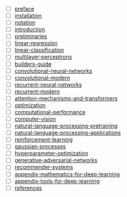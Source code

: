 - [ ] [preface](./chapter_preface/index)
- [ ] [installation](./chapter_installation/index)
- [ ] [notation](./chapter_notation/index)
- [ ] [introduction](./chapter_introduction/index)
- [ ] [preliminaries](./chapter_preliminaries/index)
- [ ] [linear-regression](./chapter_linear-regression/index)
- [ ] [linear-classification](./chapter_linear-classification/index)
- [ ] [multilayer-perceptrons](./chapter_multilayer-perceptrons/index)
- [ ] [builders-guide](./chapter_builders-guide/index)
- [ ] [convolutional-neural-networks](./chapter_convolutional-neural-networks/index)
- [ ] [convolutional-modern](./chapter_convolutional-modern/index)
- [ ] [recurrent-neural-networks](./chapter_recurrent-neural-networks/index)
- [ ] [recurrent-modern](./chapter_recurrent-modern/index)
- [ ] [attention-mechanisms-and-transformers](./chapter_attention-mechanisms-and-transformers/index)
- [ ] [optimization](./chapter_optimization/index)
- [ ] [computational-performance](./chapter_computational-performance/index)
- [ ] [computer-vision](./chapter_computer-vision/index)
- [ ] [natural-language-processing-pretraining](./chapter_natural-language-processing-pretraining/index)
- [ ] [natural-language-processing-applications](./chapter_natural-language-processing-applications/index)
- [ ] [reinforcement-learning](./chapter_reinforcement-learning/index)
- [ ] [gaussian-processes](./chapter_gaussian-processes/index)
- [ ] [hyperparameter-optimization](./chapter_hyperparameter-optimization/index)
- [ ] [generative-adversarial-networks](./chapter_generative-adversarial-networks/index)
- [ ] [recommender-systems](./chapter_recommender-systems/index)
- [ ] [appendix-mathematics-for-deep-learning](./chapter_appendix-mathematics-for-deep-learning/index)
- [ ] [appendix-tools-for-deep-learning](./chapter_appendix-tools-for-deep-learning/index)
- [ ] [references](./chapter_references/zreferences)